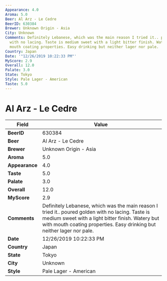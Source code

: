```yaml
---
Appearance: 4.0
Aroma: 5.0
Beer: Al Arz - Le Cedre
BeerID: 630384
Brewer: Unknown Origin - Asia
City: Unknown
Comments: Definitely Lebanese, which was the main reason I tried it.. poured golden
  with no lacing. Taste is medium sweet with a light bitter finish. Watery but with
  mouth coating properties. Easy drinking but neither lager nor pale.
Country: Japan
Date: '"12/26/2019 10:22:33 PM"'
MyScore: 2.9
Overall: 12.0
Palate: 3.0
State: Tokyo
Style: Pale Lager - American
Taste: 5.0
---
```


# Al Arz - Le Cedre

| Field         | Value |
|---------------|-------|
| **BeerID** | 630384 |
| **Beer** | Al Arz - Le Cedre |
| **Brewer** | Unknown Origin - Asia |
| **Aroma** | 5.0 |
| **Appearance** | 4.0 |
| **Taste** | 5.0 |
| **Palate** | 3.0 |
| **Overall** | 12.0 |
| **MyScore** | 2.9 |
| **Comments** | Definitely Lebanese, which was the main reason I tried it.. poured golden with no lacing. Taste is medium sweet with a light bitter finish. Watery but with mouth coating properties. Easy drinking but neither lager nor pale. |
| **Date** | 12/26/2019 10:22:33 PM |
| **Country** | Japan |
| **State** | Tokyo |
| **City** | Unknown |
| **Style** | Pale Lager - American |
